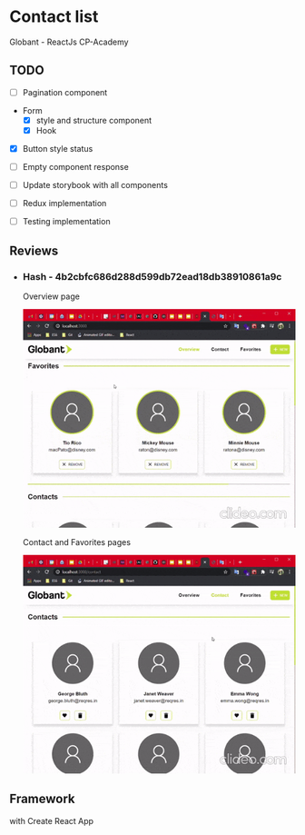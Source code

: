 # Contact list 
Globant - ReactJs CP-Academy


## TODO

- [ ] Pagination component
- Form
  - [x] style and structure component
  - [X] Hook
- [x] Button style status
- [ ] Empty component response
- [ ] Update storybook with all components
- [ ] Redux implementation
- [ ] Testing implementation


## Reviews

* ### Hash - 4b2cbfc686d288d599db72ead18db38910861a9c

  Overview page

  ![Contact and Favorites pages](public/assets/images/review/contact_list_b_4b2cbfc686d288d599db72ead18db38910861a9c.gif)

  Contact and Favorites pages

  ![Contact and Favorites pages](public/assets/images/review/contact_list_a_4b2cbfc686d288d599db72ead18db38910861a9c.gif)



## Framework
with Create React App